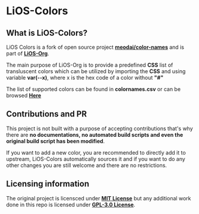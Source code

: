 # LiOS-Colors

## What is LiOS-Colors?

LiOS Colors is a fork of open source project **[meodai/color-names](https://github.com/meodai/color-names)** and is part of **[LiOS-Org](https://github.com/LiOS-org)**.

The main purpose of LiOS-Org is to provide a predefined **CSS** list of transluscent colors which can be utilized by importing the **CSS** and using variable **var(--x)**, where x is the hex code of a color without **"#"**

The list of supported colors can be found in **colornames.csv** or can be browsed **[Here](https://LiOS-Colors.web.app)**

## Contributions and PR

This project is not built with a purpose of accepting contributions that's why there are **no documentations, no automated build scripts and even the original build script has been modified**. 

If you want to add a new color, you are recommended to directly add it to upstream, LiOS-Colors automatically sources it and if you want to do any other changes you are still welcome and there are no restrictions.

## Licensing information

The original project is licensced under **[MIT License](https://github.com/LiOS-org/LiOS-Colors/blob/ec73623d1386b3ab3d4147b869870e030b703055/MIT%20LICENSE)** but any additional work done in this repo is licensed under **[GPL-3.0 License](https://github.com/LiOS-org/LiOS-Colors?tab=GPL-3.0-1-ov-file#readme)**.
